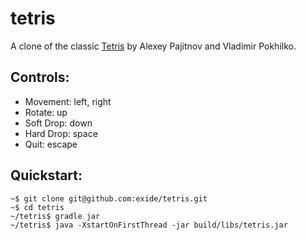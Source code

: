 # tetris
A clone of the classic [Tetris][1] by Alexey Pajitnov and Vladimir Pokhilko.

## Controls:
- Movement: left, right
- Rotate: up
- Soft Drop: down
- Hard Drop: space
- Quit: escape

[1]: http://en.wikipedia.org/wiki/Tetris

## Quickstart:

```
~$ git clone git@github.com:exide/tetris.git
~$ cd tetris
~/tetris$ gradle jar
~/tetris$ java -XstartOnFirstThread -jar build/libs/tetris.jar
```
